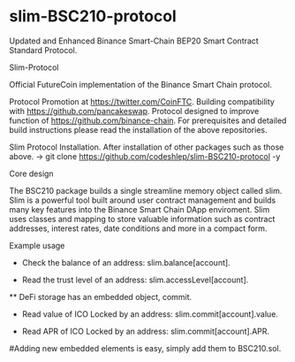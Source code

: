 # slim-BSC210-protocol
Updated and Enhanced Binance Smart-Chain BEP20 Smart Contract Standard Protocol.

Slim-Protocol

Official FutureCoin implementation of the Binance Smart Chain protocol.

Protocol Promotion at https://twitter.com/CoinFTC.
Building compatibility with https://github.com/pancakeswap.
Protocol designed to improve function of https://github.com/binance-chain.
For prerequisites and detailed build instructions please read the installation of the above repositories.

Slim Protocol Installation.
After installation of other packages such as those above.
-> git clone https://github.com/codeshlep/slim-BSC210-protocol -y

Core design

  The BSC210 package builds a single streamline memory object called slim. Slim is a powerful tool built around user contract management and builds many key features into the Binance Smart Chain DApp enviroment. Slim uses classes and mapping to store valuable information such as contract addresses, interest rates, date conditions and more in a compact form.
  
Example usage
   
  * Check the balance of an address: slim.balance[account].

  * Read the trust level of an address: slim.accessLevel[account].
    
  ** DeFi storage has an embedded object, commit.
   
  * Read value of ICO Locked by an address: slim.commit[account].value.

  * Read APR of ICO Locked by an address: slim.commit[account].APR.

#Adding new embedded elements is easy, simply add them to BSC210.sol.
